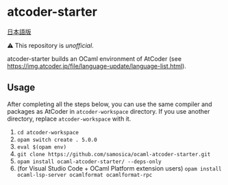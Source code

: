 # atcoder-starter

[日本語版](README.md)

⚠️ This repository is *unofficial*.

atcoder-starter builds an OCaml environment of AtCoder
(see <https://img.atcoder.jp/file/language-update/language-list.html>).

## Usage

After completing all the steps below,
you can use the same compiler and packages as AtCoder in `atcoder-workspace` directory.
If you use another directory, replace `atcoder-workspace` with it.

1. `cd atcoder-workspace`
2. `opam switch create . 5.0.0`
3. `eval $(opam env)`
4. `git clone https://github.com/samosica/ocaml-atcoder-starter.git`
5. `opam install ocaml-atcoder-starter/ --deps-only`
    <!-- markdownlint-disable-next-line MD013 -->
6. (for Visual Studio Code + OCaml Platform extension users) `opam install ocaml-lsp-server ocamlformat ocamlformat-rpc`
